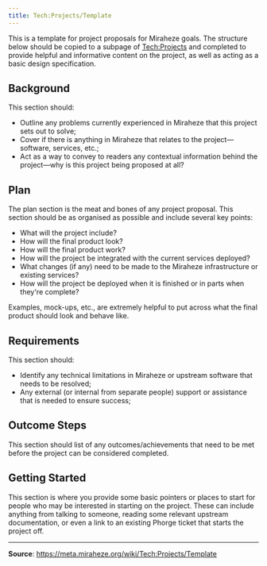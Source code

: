 ```yaml
---
title: Tech:Projects/Template
---
```


This is a template for project proposals for Miraheze goals. The structure below should be copied to a subpage of [Tech:Projects](https://meta.miraheze.org/wiki/Tech:Projects) and completed to provide helpful and informative content on the project, as well as acting as a basic design specification.

## Background 

This section should:
* Outline any problems currently experienced in Miraheze that this project sets out to solve;
* Cover if there is anything in Miraheze that relates to the project—software, services, etc.;
* Act as a way to convey to readers any contextual information behind the project—why is this project being proposed at all?

## Plan 

The plan section is the meat and bones of any project proposal. This section should be as organised as possible and include several key points:
* What will the project include?
* How will the final product look?
* How will the final product work?
* How will the project be integrated with the current services deployed?
* What changes (if any) need to be made to the Miraheze infrastructure or existing services?
* How will the project be deployed when it is finished or in parts when they're complete?

Examples, mock-ups, etc., are extremely helpful to put across what the final product should look and behave like.

## Requirements 

This section should:
* Identify any technical limitations in Miraheze or upstream software that needs to be resolved;
* Any external (or internal from separate people) support or assistance that is needed to ensure success;

## Outcome Steps 

This section should list of any outcomes/achievements that need to be met before the project can be considered completed.

## Getting Started 

This section is where you provide some basic pointers or places to start for people who may be interested in starting on the project. These can include anything from talking to someone, reading some relevant upstream documentation, or even a link to an existing Phorge ticket that starts the project off.

----
**Source**: https://meta.miraheze.org/wiki/Tech:Projects/Template